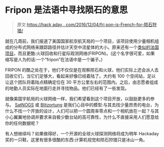# Fripon 是法语中寻找陨石的意思

> 原文:[https://hack aday . com/2016/12/04/fri pon-is-French-for-陨石狩猎/](https://hackaday.com/2016/12/04/fripon-is-french-for-meteorite-hunting/)

就在几周前，我们报道了美国国家航空航天局的一个项目，该项目使用少量相机组成的分布式网络来跟踪路径并估计天空中流星体的大小。原来还有一个[类似的法国项目](https://www.fripon.org/?lang=en)，而且更酷:火球回收和行星际观测网络(FRIPON)。(这个名字很可爱，如果缩写是人为的话:一个“fripon”在法语中是一个骗子。)

FRIPON 的酷之处在于，他们不仅仅是在观察陨石和火球，他们实际上还会派人去回收它们，当它们足够大，看起来好像已经着陆了。大约有 100 个空间站，足以让这个团队将着陆点精确定位在 30 平方公里左右的范围内。之后，由志愿者组成的地勤人员实际在地面行走并寻找物品。他们已经有了一些发现。

就像美国宇航局的火球网络一样，我们希望看到这个项目开放，以鼓励更多的参与。 [SatNOGS](http://hackaday.com/2015/02/19/ground-stations-are-just-the-beginning-the-satnogs-story/) 或 [Blitzortung](http://hackaday.com/2014/06/29/a-cloud-of-lightning-detectors/) 是我们心目中的模型:与其去找少量昂贵的电台，为什么不找一个开放的设计，人们可以把一个圆周率零点和一个相机放在一起？与其小心翼翼地协调并要求来自极少数台站的高可靠性，为什么不直接采用人们愿意给你的任何数据呢？

有人想继续吗？如果做得好，一个开源的全球火球探测网络将成为明年 Hackaday 奖的一只鞋，这里有很多很酷的东西:计算机视觉和陨石狩猎只是冰山一角。